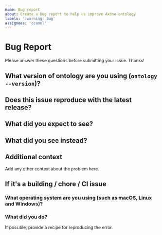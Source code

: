 ```yaml
---
name: Bug report
about: Create a bug report to help us improve Axone ontology
labels: ':warning: Bug'
assignees: 'ccamel'
---
```


# Bug Report

Please answer these questions before submitting your issue. Thanks!

## What version of ontology are you using (`ontology --version`)?

## Does this issue reproduce with the latest release?

## What did you expect to see?

## What did you see instead?

## Additional context

Add any other context about the problem here.

## If it's a building / chore / CI issue

### What operating system are you using (such as macOS, Linux and Windows)?

### What did you do?

If possible, provide a recipe for reproducing the error.
